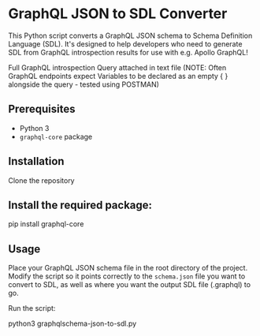 # GraphQL JSON to SDL Converter

This Python script converts a GraphQL JSON schema to Schema Definition Language (SDL). It's designed to help developers who need to generate SDL from GraphQL introspection results for use with e.g. Apollo GraphQL!

Full GraphQL introspection Query attached in text file (NOTE: Often GraphQL endpoints expect Variables to be declared as an empty { } alongside the query - tested using POSTMAN) 

## Prerequisites

- Python 3
- `graphql-core` package

## Installation

Clone the repository

## Install the required package:

pip install graphql-core

## Usage

Place your GraphQL JSON schema file in the root directory of the project.
Modify the script so it points correctly to the `schema.json` file you want to convert to SDL, as well as where you want the output SDL file (.graphql) to go.

Run the script:

python3 graphqlschema-json-to-sdl.py
